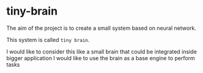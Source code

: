 # tiny-brain

The aim of the project is to create a small system based on neural network.

This system is called `tiny brain`.

I would like to consider this like a small brain that could be integrated inside bigger application
I would like to use the brain as a base engine to perform tasks


